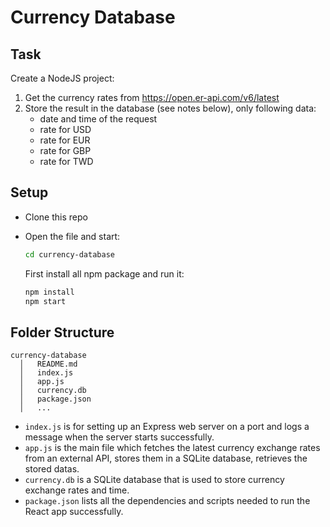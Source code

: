 # Currency Database
## Task

Create a NodeJS project:

1. Get the currency rates from https://open.er-api.com/v6/latest
2. Store the result in the database (see notes below), only following data:
   - date and time of the request
   - rate for USD
   - rate for EUR
   - rate for GBP
   - rate for TWD
   
## Setup

- Clone this repo
- Open the file and start:

  ```bash
  cd currency-database
  ```
  First install all npm package and run it: 
  ```bash
  npm install
  npm start
  ```
## Folder Structure
  ```
  currency-database
    │   README.md
    │   index.js
    │   app.js  
    │   currency.db 
    │   package.json 
    │   ...  
  ```
- ```index.js``` is for setting up an Express web server on a port and logs a message when the server starts successfully.
- ```app.js``` is the main file which fetches the latest currency exchange rates from an external API, stores them in a SQLite database, retrieves the stored datas.
- ```currency.db``` is a SQLite database that is used to store currency exchange rates and time.
- ```package.json``` lists all the dependencies and scripts needed to run the React app successfully.


